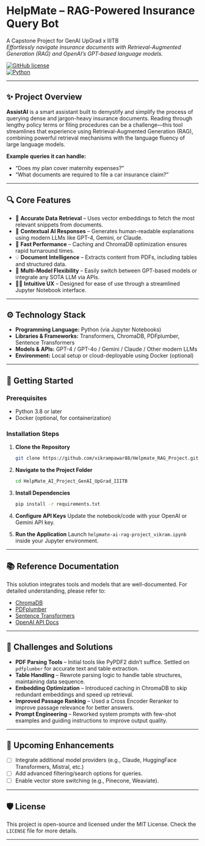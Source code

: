 # HelpMate – RAG-Powered Insurance Query Bot

A Capstone Project for GenAI UpGrad x IIITB  
*Effortlessly navigate insurance documents with Retrieval-Augmented Generation (RAG) and OpenAI’s GPT-based language models.*

[![GitHub license](https://img.shields.io/badge/license-MIT-blue.svg)](LICENSE)  
[![Python](https://img.shields.io/badge/python-3.8%2B-brightgreen.svg)](https://www.python.org/)

---

## ✨ Project Overview

**AssistAI** is a smart assistant built to demystify and simplify the process of querying dense and jargon-heavy insurance documents. Reading through lengthy policy terms or filing procedures can be a challenge—this tool streamlines that experience using Retrieval-Augmented Generation (RAG), combining powerful retrieval mechanisms with the language fluency of large language models.

**Example queries it can handle:**
- “Does my plan cover maternity expenses?”
- “What documents are required to file a car insurance claim?”

---

## 🔍 Core Features

- 🔎 **Accurate Data Retrieval** – Uses vector embeddings to fetch the most relevant snippets from documents.
- 🧠 **Contextual AI Responses** – Generates human-readable explanations using modern LLMs like GPT-4, Gemini, or Claude.
- 🚀 **Fast Performance** – Caching and ChromaDB optimization ensures rapid turnaround times.
- 💡 **Document Intelligence** – Extracts content from PDFs, including tables and structured data.
- 🧾 **Multi-Model Flexibility** – Easily switch between GPT-based models or integrate any SOTA LLM via APIs.
- 👨‍💻 **Intuitive UX** – Designed for ease of use through a streamlined Jupyter Notebook interface.

---

## ⚙️ Technology Stack

- **Programming Language:** Python (via Jupyter Notebooks)
- **Libraries & Frameworks:** Transformers, ChromaDB, PDFplumber, Sentence Transformers
- **Models & APIs:** GPT-4 / GPT-4o / Gemini / Claude / Other modern LLMs
- **Environment:** Local setup or cloud-deployable using Docker (optional)

---

## 🚀 Getting Started

### Prerequisites

- Python 3.8 or later
- Docker (optional, for containerization)

### Installation Steps

1. **Clone the Repository**
   ```bash
   git clone https://github.com/vikrampawar88/Helpmate_RAG_Project.git
   ```

2. **Navigate to the Project Folder**
   ```bash
   cd HelpMate_AI_Project_GenAI_UpGrad_IIITB
   ```

3. **Install Dependencies**
   ```bash
   pip install -r requirements.txt
   ```

4. **Configure API Keys**
   Update the notebook/code with your OpenAI or Gemini API key.

5. **Run the Application**
   Launch `helpmate-ai-rag-project_vikram.ipynb` inside your Jupyter environment.

---

## 📚 Reference Documentation

This solution integrates tools and models that are well-documented. For detailed understanding, please refer to:

- [ChromaDB](https://docs.trychroma.com/)  
- [PDFplumber](https://pypi.org/project/pdfplumber/)  
- [Sentence Transformers](https://www.sbert.net/docs/)  
- [OpenAI API Docs](https://platform.openai.com/docs/)

---

## 🧩 Challenges and Solutions

- **PDF Parsing Tools** – Initial tools like PyPDF2 didn’t suffice. Settled on `pdfplumber` for accurate text and table extraction.
- **Table Handling** – Rewrote parsing logic to handle table structures, maintaining data sequence.
- **Embedding Optimization** – Introduced caching in ChromaDB to skip redundant embeddings and speed up retrieval.
- **Improved Passage Ranking** – Used a Cross Encoder Reranker to improve passage relevance for better answers.
- **Prompt Engineering** – Reworked system prompts with few-shot examples and guiding instructions to improve output quality.

---

## 🚧 Upcoming Enhancements

- [ ] Integrate additional model providers (e.g., Claude, HuggingFace Transformers, Mistral, etc.)
- [ ] Add advanced filtering/search options for queries.
- [ ] Enable vector store switching (e.g., Pinecone, Weaviate).

---

## 🛡️ License

This project is open-source and licensed under the MIT License. Check the `LICENSE` file for more details.

---
